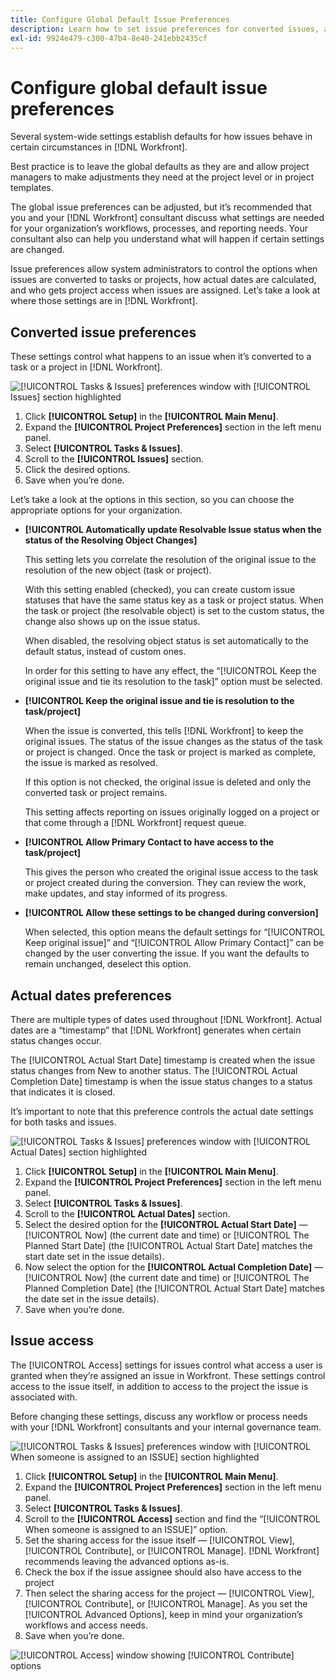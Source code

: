 ```yaml
---
title: Configure Global Default Issue Preferences
description: Learn how to set issue preferences for converted issues, actual dates, and issue access in [!DNL Adobe Workfront].
exl-id: 9924e479-c300-47b4-8e40-241ebb2435cf
---
```

# Configure global default issue preferences

Several system-wide settings establish defaults for how issues behave in certain circumstances in [!DNL Workfront].

Best practice is to leave the global defaults as they are and allow project managers to make adjustments they need at the project level or in project templates.

The global issue preferences can be adjusted, but it’s recommended that you and your [!DNL Workfront] consultant discuss what settings are needed for your organization’s workflows, processes, and reporting needs. Your consultant also can help you understand what will happen if certain settings are changed.

Issue preferences allow system administrators to control the options when issues are converted to tasks or projects, how actual dates are calculated, and who gets project access when issues are assigned. Let’s take a look at where those settings are in [!DNL Workfront].

## Converted issue preferences

These settings control what happens to an issue when it’s converted to a task or a project in [!DNL Workfront].

![[!UICONTROL Tasks & Issues] preferences window with [!UICONTROL Issues] section highlighted](assets/admin-fund-issue-prefs-converting.png)

1. Click **[!UICONTROL Setup]** in the **[!UICONTROL Main Menu]**.
1. Expand the **[!UICONTROL Project Preferences]** section in the left menu panel.
1. Select **[!UICONTROL Tasks & Issues]**.
1. Scroll to the **[!UICONTROL Issues]** section.
1. Click the desired options.
1. Save when you’re done.

Let’s take a look at the options in this section, so you can choose the appropriate options for your organization.

* **[!UICONTROL Automatically update Resolvable Issue status when the status of the Resolving Object Changes]**

  This setting lets you correlate the resolution of the original issue to the resolution of the new object (task or project).

  With this setting enabled (checked), you can create custom issue statuses that have the same status key as a task or project status. When the task or project (the resolvable object) is set to the custom status, the change also shows up on the issue status.

  When disabled, the resolving object status is set automatically to the default status, instead of custom ones.

  In order for this setting to have any effect, the “[!UICONTROL Keep the original issue and tie its resolution to the task]” option must be selected.

* **[!UICONTROL Keep the original issue and tie is resolution to the task/project]**

  When the issue is converted, this tells [!DNL Workfront] to keep the original issues. The status of the issue changes as the status of the task or project is changed. Once the task or project is marked as complete, the issue is marked as resolved.

  If this option is not checked, the original issue is deleted and only the converted task or project remains.

  This setting affects reporting on issues originally logged on a project or that come through a [!DNL Workfront] request queue.

* **[!UICONTROL Allow Primary Contact to have access to the task/project]**

  This gives the person who created the original issue access to the task or project created during the conversion. They can review the work, make updates, and stay informed of its progress.

* **[!UICONTROL Allow these settings to be changed during conversion]**

  When selected, this option means the default settings for “[!UICONTROL Keep original issue]” and “[!UICONTROL Allow Primary Contact]” can be changed by the user converting the issue. If you want the defaults to remain unchanged, deselect this option.

<!---
learn more URLs
Configure system-wide task and issue preferences
Issue statuses
Create and customize system-wide statuses
--->

## Actual dates preferences

There are multiple types of dates used throughout [!DNL Workfront]. Actual dates are a “timestamp” that [!DNL Workfront] generates when certain status changes occur.

The [!UICONTROL Actual Start Date] timestamp is created when the issue status changes from New to another status. The [!UICONTROL Actual Completion Date] timestamp is when the issue status changes to a status that indicates it is closed.

It’s important to note that this preference controls the actual date settings for both tasks and issues.

![[!UICONTROL Tasks & Issues] preferences window with [!UICONTROL Actual Dates] section highlighted](assets/admin-fund-issue-prefs-actual-dates.png)

1. Click **[!UICONTROL Setup]** in the **[!UICONTROL Main Menu]**.
1. Expand the **[!UICONTROL Project Preferences]** section in the left menu panel.
1. Select **[!UICONTROL Tasks & Issues]**.
1. Scroll to the **[!UICONTROL Actual Dates]** section.
1. Select the desired option for the **[!UICONTROL Actual Start Date]** — [!UICONTROL Now] (the current date and time) or [!UICONTROL The Planned Start Date] (the [!UICONTROL Actual Start Date] matches the start date set in the issue details).
1. Now select the option for the **[!UICONTROL Actual Completion Date]** — [!UICONTROL Now] (the current date and time) or [!UICONTROL The Planned Completion Date] (the [!UICONTROL Actual Start Date] matches the date set in the issue details).
1. Save when you’re done.


<!---
learn more URLs
Definitions for the project, task, and issue dates within Workfront
Configure system-wide task and issue preferences
--->

## Issue access

The [!UICONTROL Access] settings for issues control what access a user is granted when they’re assigned an issue in Workfront. These settings control access to the issue itself, in addition to access to the project the issue is associated with.

Before changing these settings, discuss any workflow or process needs with your [!DNL Workfront] consultants and your internal governance team.

![[!UICONTROL Tasks & Issues] preferences window with [!UICONTROL When someone is assigned to an ISSUE] section highlighted](assets/admin-fund-issue-prefs-access-1.png)

1. Click **[!UICONTROL Setup]** in the **[!UICONTROL Main Menu]**.
1. Expand the **[!UICONTROL Project Preferences]** section in the left menu panel.
1. Select **[!UICONTROL Tasks & Issues]**.
1. Scroll to the **[!UICONTROL Access]** section and find the “[!UICONTROL When someone is assigned to an ISSUE]” option.
1. Set the sharing access for the issue itself — [!UICONTROL View], [!UICONTROL Contribute], or [!UICONTROL Manage]. [!DNL Workfront] recommends leaving the advanced options as-is.
1. Check the box if the issue assignee should also have access to the project
1. Then select the sharing access for the project — [!UICONTROL View], [!UICONTROL Contribute], or [!UICONTROL Manage]. As you set the [!UICONTROL Advanced Options], keep in mind your organization’s workflows and access needs.
1. Save when you’re done.

![[!UICONTROL Access] window showing [!UICONTROL Contribute] options](assets/admin-fund-issue-prefs-access-2.png)

<!---
learn more URLs
Configure system-wide task and issue preferences
Grant access to issues
--->

